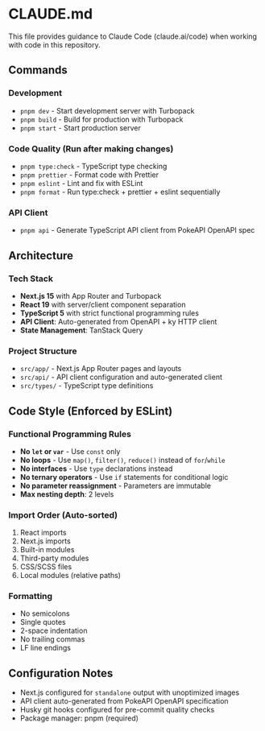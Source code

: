 # CLAUDE.md

This file provides guidance to Claude Code (claude.ai/code) when working with code in this repository.

## Commands

### Development
- `pnpm dev` - Start development server with Turbopack
- `pnpm build` - Build for production with Turbopack  
- `pnpm start` - Start production server

### Code Quality (Run after making changes)
- `pnpm type:check` - TypeScript type checking
- `pnpm prettier` - Format code with Prettier
- `pnpm eslint` - Lint and fix with ESLint
- `pnpm format` - Run type:check + prettier + eslint sequentially

### API Client
- `pnpm api` - Generate TypeScript API client from PokeAPI OpenAPI spec

## Architecture

### Tech Stack
- **Next.js 15** with App Router and Turbopack
- **React 19** with server/client component separation
- **TypeScript 5** with strict functional programming rules
- **API Client**: Auto-generated from OpenAPI + ky HTTP client
- **State Management**: TanStack Query

### Project Structure
- `src/app/` - Next.js App Router pages and layouts
- `src/api/` - API client configuration and auto-generated client
- `src/types/` - TypeScript type definitions

## Code Style (Enforced by ESLint)

### Functional Programming Rules
- **No `let` or `var`** - Use `const` only
- **No loops** - Use `map()`, `filter()`, `reduce()` instead of `for`/`while`
- **No interfaces** - Use `type` declarations instead
- **No ternary operators** - Use `if` statements for conditional logic
- **No parameter reassignment** - Parameters are immutable
- **Max nesting depth**: 2 levels

### Import Order (Auto-sorted)
1. React imports
2. Next.js imports  
3. Built-in modules
4. Third-party modules
5. CSS/SCSS files
6. Local modules (relative paths)

### Formatting
- No semicolons
- Single quotes
- 2-space indentation
- No trailing commas
- LF line endings

## Configuration Notes
- Next.js configured for `standalone` output with unoptimized images
- API client auto-generated from PokeAPI OpenAPI specification
- Husky git hooks configured for pre-commit quality checks
- Package manager: pnpm (required)